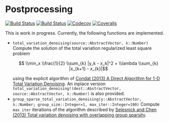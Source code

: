 # Postprocessing

[![Build Status](https://travis-ci.com/ranocha/Postprocessing.jl.svg?branch=master)](https://travis-ci.com/ranocha/Postprocessing.jl)
[![Build Status](https://ci.appveyor.com/api/projects/status/github/ranocha/Postprocessing.jl?svg=true)](https://ci.appveyor.com/project/ranocha/Postprocessing-jl)
[![Codecov](https://codecov.io/gh/ranocha/Postprocessing.jl/branch/master/graph/badge.svg)](https://codecov.io/gh/ranocha/Postprocessing.jl)
[![Coveralls](https://coveralls.io/repos/github/ranocha/Postprocessing.jl/badge.svg?branch=master)](https://coveralls.io/github/ranocha/Postprocessing.jl?branch=master)

This is work in progress. Currently, the following functions are implemented.
- `total_variation_denoising(source::AbstractVector, λ::Number)`
  Compute the solution of the total variation regularized least square problem
  ```math
      \\min_x \\frac{1}{2} \\sum_{k} |y_k - x_k|^2 + \\lambda \\sum_{k} |x_{k+1} - x_{k}|
  ```
  using the explicit algorithm of
  [Condat (2013) A Direct Algorithm for 1-D Total Variation Denoising](https://doi.org/10.1109/LSP.2013.2278339).
  An inplace version `total_variation_denoising!(dest::AbstractVector, source::AbstractVector, λ::Number)`
  is also provided.
- `group_sparse_total_variation_denoising(y::AbstractVector, λ::Number; group_size::Integer=1, max_iter::Integer=100)`
  Compute `max_iter` iterations of the algorithm described by
  [Selesnick and Chen (2013) Total variation denoising with overlapping group sparsity](https://doi.org/10.1109/ICASSP.2013.6638755).
